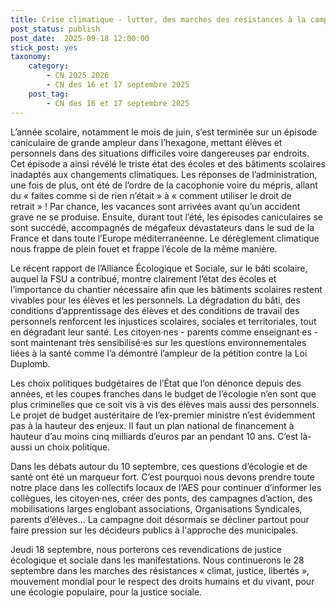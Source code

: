 ```yaml
---
title: Crise climatique - lutter, des marches des résistances à la campagne sur le bâti scolaire
post_status: publish
post_date:  2025-09-18 12:00:00
stick_post: yes
taxonomy:
    category:
        - CN 2025 2026
        - CN des 16 et 17 septembre 2025
    post_tag:
        - CN des 16 et 17 septembre 2025
---
```


L’année scolaire, notamment le mois de juin, s’est terminée sur un épisode caniculaire de grande ampleur dans l’hexagone, mettant élèves et personnels dans des situations difficiles voire dangereuses par endroits. Cet épisode a ainsi révélé le triste état des écoles et des bâtiments scolaires inadaptés aux changements climatiques. Les réponses de l’administration, une fois de plus, ont été de l’ordre de la cacophonie voire du mépris, allant du « faites comme si de rien n’était » à « comment utiliser le droit de retrait » ! Par chance, les vacances sont arrivées avant qu’un accident grave ne se produise. Ensuite, durant tout l’été, les épisodes caniculaires se sont succédé, accompagnés de mégafeux dévastateurs dans le sud de la France et dans toute l’Europe méditerranéenne. Le dérèglement climatique nous frappe de plein fouet et frappe l’école de la même manière.

Le récent rapport de l’Alliance Écologique et Sociale, sur le bâti scolaire, auquel la FSU a contribué, montre clairement l’état des écoles et l’importance du chantier nécessaire afin que les bâtiments scolaires restent vivables pour les élèves et les personnels. La dégradation du bâti, des conditions d’apprentissage des élèves et des conditions de travail des personnels renforcent les injustices scolaires, sociales et territoriales, tout en dégradant leur santé. Les citoyen·nes  - parents comme enseignant·es - sont maintenant très sensibilisé·es sur les questions environnementales liées à la santé comme l’a démontré l’ampleur de la pétition contre la Loi Duplomb.

Les choix politiques budgétaires de l’État que l’on dénonce depuis des années, et les coupes franches dans le budget de l’écologie n’en sont que plus criminelles que ce soit vis à vis des élèves mais aussi des personnels. Le projet de budget austéritaire de l’ex-premier ministre n’est évidemment pas à la hauteur des enjeux. Il faut un plan national de financement à hauteur d’au moins cinq milliards d’euros par an pendant 10 ans. C’est là-aussi un choix politique.

Dans les débats autour du 10 septembre, ces questions d’écologie et de santé ont été un marqueur fort. C’est pourquoi nous devons prendre toute notre place dans les collectifs locaux de l’AES pour continuer d’informer les collègues, les citoyen·nes, créer des ponts, des campagnes d’action, des mobilisations larges englobant associations, Organisations Syndicales, parents d’élèves... La campagne doit désormais se décliner partout pour  faire pression sur les décideurs publics à l'approche des municipales.

Jeudi 18 septembre, nous porterons ces revendications de justice écologique et sociale dans les manifestations. Nous continuerons le 28 septembre dans les marches des résistances « climat, justice, libertés », mouvement mondial pour le respect des droits humains et du vivant, pour une écologie populaire, pour la justice sociale.
